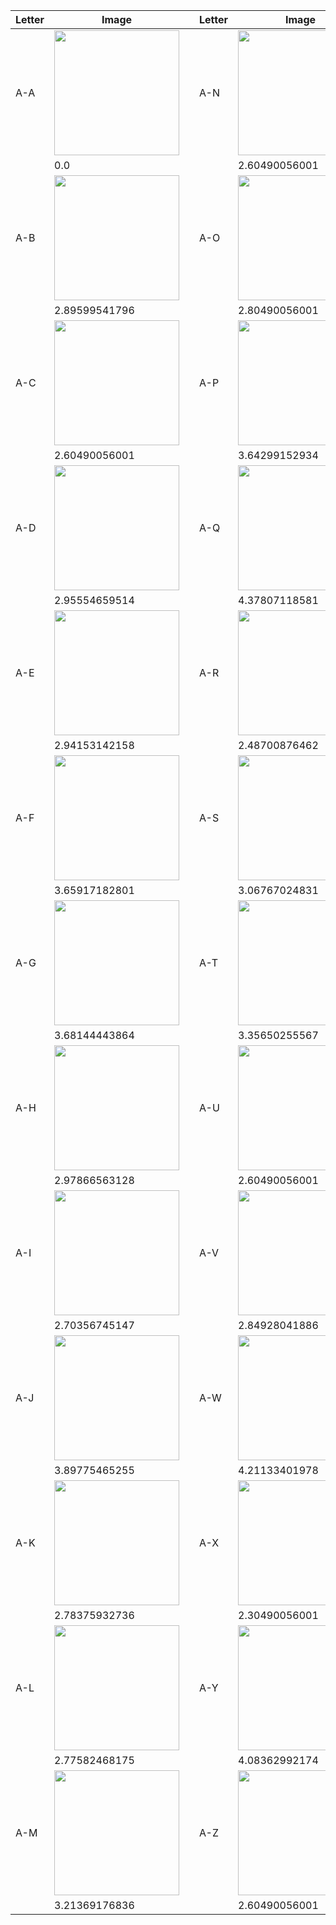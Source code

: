 

| Letter  | Image | | Letter  | Image |
| ------------- | ------------- | ------------- | ------------- | ------------- |
| A-A  | <img src="https://github.com/priba/aproximated_ged/blob/master/data/Letters/A-A.png" width="200"> | | A-N  | <img src="https://github.com/priba/aproximated_ged/blob/master/data/Letters/A-N.png" width="200"> |
|      | 0.0 | |      | 2.60490056001 |
| A-B  | <img src="https://github.com/priba/aproximated_ged/blob/master/data/Letters/A-B.png" width="200"> | | A-O  | <img src="https://github.com/priba/aproximated_ged/blob/master/data/Letters/A-O.png" width="200"> |
|      | 2.89599541796 | |      | 2.80490056001 |
| A-C  | <img src="https://github.com/priba/aproximated_ged/blob/master/data/Letters/A-C.png" width="200"> | | A-P  | <img src="https://github.com/priba/aproximated_ged/blob/master/data/Letters/A-P.png" width="200"> |
|      | 2.60490056001 | |      | 3.64299152934 |
| A-D  | <img src="https://github.com/priba/aproximated_ged/blob/master/data/Letters/A-D.png" width="200"> | | A-Q  | <img src="https://github.com/priba/aproximated_ged/blob/master/data/Letters/A-Q.png" width="200"> |
|      | 2.95554659514 | |      | 4.37807118581 |
| A-E  | <img src="https://github.com/priba/aproximated_ged/blob/master/data/Letters/A-E.png" width="200"> | | A-R  | <img src="https://github.com/priba/aproximated_ged/blob/master/data/Letters/A-R.png" width="200"> |
|      | 2.94153142158 | |      | 2.48700876462 |
| A-F  | <img src="https://github.com/priba/aproximated_ged/blob/master/data/Letters/A-F.png" width="200"> | | A-S  | <img src="https://github.com/priba/aproximated_ged/blob/master/data/Letters/A-S.png" width="200"> |
|      | 3.65917182801 | |      | 3.06767024831 |
| A-G  | <img src="https://github.com/priba/aproximated_ged/blob/master/data/Letters/A-G.png" width="200"> | | A-T  | <img src="https://github.com/priba/aproximated_ged/blob/master/data/Letters/A-T.png" width="200"> |
|      | 3.68144443864 | |      | 3.35650255567 |
| A-H  | <img src="https://github.com/priba/aproximated_ged/blob/master/data/Letters/A-H.png" width="200"> | | A-U  | <img src="https://github.com/priba/aproximated_ged/blob/master/data/Letters/A-U.png" width="200"> |
|      | 2.97866563128 | |      | 2.60490056001 |
| A-I  | <img src="https://github.com/priba/aproximated_ged/blob/master/data/Letters/A-I.png" width="200"> | | A-V  | <img src="https://github.com/priba/aproximated_ged/blob/master/data/Letters/A-V.png" width="200"> |
|      | 2.70356745147 | |      | 2.84928041886 |
| A-J  | <img src="https://github.com/priba/aproximated_ged/blob/master/data/Letters/A-J.png" width="200"> | | A-W  | <img src="https://github.com/priba/aproximated_ged/blob/master/data/Letters/A-W.png" width="200"> |
|      | 3.89775465255 | |      | 4.21133401978 |
| A-K  | <img src="https://github.com/priba/aproximated_ged/blob/master/data/Letters/A-K.png" width="200"> | | A-X  | <img src="https://github.com/priba/aproximated_ged/blob/master/data/Letters/A-X.png" width="200"> |
|      | 2.78375932736 | |      | 2.30490056001 |
| A-L  | <img src="https://github.com/priba/aproximated_ged/blob/master/data/Letters/A-L.png" width="200"> | | A-Y  | <img src="https://github.com/priba/aproximated_ged/blob/master/data/Letters/A-Y.png" width="200"> |
|      | 2.77582468175 | |      | 4.08362992174 |
| A-M  | <img src="https://github.com/priba/aproximated_ged/blob/master/data/Letters/A-M.png" width="200"> | | A-Z  | <img src="https://github.com/priba/aproximated_ged/blob/master/data/Letters/A-Z.png" width="200"> |
|      | 3.21369176836 | |      | 2.60490056001 |